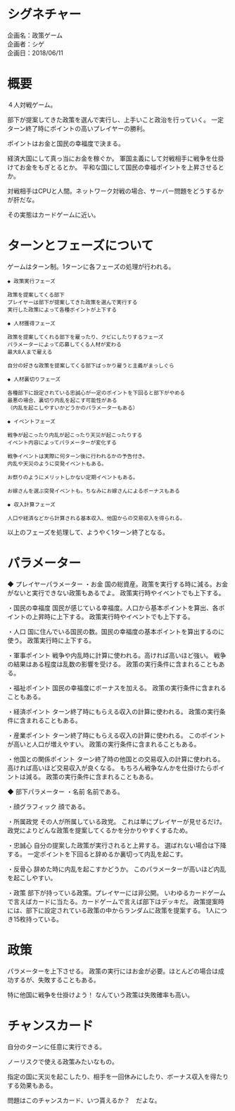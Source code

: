# シグネチャー

 企画名：政策ゲーム  
 企画者：シゲ  
 企画日：2018/06/11  

# 概要

４人対戦ゲーム。

部下が提案してきた政策を選んで実行し、上手いこと政治を行っていく。
一定ターン終了時にポイントの高いプレイヤーの勝利。

ポイントはお金と国民の幸福度で決まる。

経済大国にして真っ当にお金を稼ぐか。
軍国主義にして対戦相手に戦争を仕掛けてお金をもぎとるとか。
平和な国にして国民の幸福ポイントを上昇させるとか。

対戦相手はCPUと人間。ネットワーク対戦の場合、サーバー問題をどうするかが肝だな。


その実態はカードゲームに近い。



# ターンとフェーズについて

ゲームはターン制。1ターンに各フェーズの処理が行われる。

	◆ 政策実行フェーズ

	政策を提案してくる部下
	プレイヤーは部下が提案してきた政策を選んで実行する
	実行した政策によって各種ポイントが上下する

	◆ 人材獲得フェーズ

	政策を提案してくれる部下を雇ったり、クビにしたりするフェーズ
	パラメーターによって応募してくる人材が変わる
	最大8人まで雇える

	自分の好きな政策を提案してくる部下ばっかり雇うと主義がまっしぐら

	◆ 人材裏切りフェーズ

	各種部下に設定されている忠誠心が一定のポイントを下回ると部下がやめる
	最悪の場合、裏切り内乱を起こす可能性がある
	（内乱を起こしやすいかどうかのパラメーターもある）

	◆ イベントフェーズ

	戦争が起こったり内乱が起こったり天災が起こったりする
	イベント内容によってパラメーターが変化する

	戦争イベントは実際に何ターン後に行われるかの予告付き。
	内乱や天災のように突発イベントもある。

	お祭りのようにメリットしかない定期イベントもある。
	
	お嫁さんを選ぶ突発イベントも。ちなみにお嫁さんによるボーナスもある
	
	◆ 収入計算フェーズ
	
	人口や経済などから計算される基本収入、他国からの交易収入を得られる。

以上のフェーズを処理して、ようやく1ターン終了となる。



# パラメーター

◆ プレイヤーパラメーター
・お金
	国の総資産。政策を実行する時に減る。お金がないと実行できない政策もあるでよ。
	政策実行時やイベントでも上下する。

・国民の幸福度
	国民が感じている幸福度。人口から基本ポイントを算出、各ポイントの上昇時に上下する。
	政策実行時やイベントでも上下する。

・人口
	国に住んでいる国民の数。国民の幸福度の基本ポイントを算出するのに使う。
	政策実行時に上下する。

・軍事ポイント
	戦争や内乱時に計算に使われる。高ければ高いほど強い。
	戦争の結果はある程度は乱数の影響を受ける。
	政策の実行条件に含まれることもある。

・福祉ポイント
	国民の幸福度にボーナスを加える。
	政策の実行条件に含まれることもある。

・経済ポイント
	ターン終了時にもらえる収入の計算に使われる。
	政策の実行条件に含まれることもある。

・産業ポイント
	ターン終了時にもらえる収入の計算に使われる。
	このポイントが高いと人口が増えやすい。
	政策の実行条件に含まれることもある。

・他国との関係ポイント
	ターン終了時の他国との交易収入の計算に使われる。
	高ければ高いほど交易収入が良くなる。
	もちろん戦争なんかを仕掛けたらポイントは減る。
	政策の実行条件に含まれることもある。


◆ 部下パラメーター
・名前
	名前である。

・顔グラフィック
	顔である。

・所属政党
	その人が所属している政党。
	これは単にプレイヤーが見せるだけ。政党によりどんな政策を提案してくるかを分かりやすくするため。

・忠誠心
	自分の提案した政策が実行されると上昇する。
	選ばれない場合は下降する。
	一定ポイントを下回ると辞めるか裏切って内乱を起こす。

・反骨心
	辞めた時に内乱を起こすかどうか。
	このパラメーターが高いほど内乱を起こしやすい。

・政策
	部下が持っている政策。プレイヤーには非公開。
	いわゆるカードゲームで言えばカードに当たる。カードゲームで言えば部下はデッキだ。
	政策提案時には、部下に設定されている政策の中からランダムに政策を提案する。
	1人につき15枚持っている。




# 政策
 パラメーターを上下させる。
 政策の実行にはお金が必要。ほとんどの場合は成功するが、失敗することもある。
 
 特に他国に戦争を仕掛けよう！ なんていう政策は失敗確率も高い。




# チャンスカード

 自分のターンに任意に実行できる。
 
 ノーリスクで使える政策みたいなもの。
 
 指定の国に天災を起こしたり、相手を一回休みにしたり、ボーナス収入を得たりする効果もある。
 
 問題はこのチャンスカード、いつ貰えるか？　だよな。

